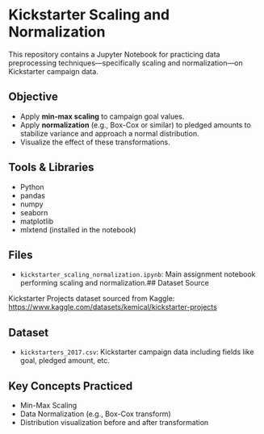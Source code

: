 # Kickstarter Scaling and Normalization

This repository contains a Jupyter Notebook for practicing data preprocessing techniques—specifically scaling and normalization—on Kickstarter campaign data.

## Objective
- Apply **min-max scaling** to campaign goal values.
- Apply **normalization** (e.g., Box-Cox or similar) to pledged amounts to stabilize variance and approach a normal distribution.
- Visualize the effect of these transformations.

## Tools & Libraries
- Python
- pandas
- numpy
- seaborn
- matplotlib
- mlxtend (installed in the notebook)

## Files
- `kickstarter_scaling_normalization.ipynb`: Main assignment notebook performing scaling and normalization.## Dataset Source

Kickstarter Projects dataset sourced from Kaggle:  
https://www.kaggle.com/datasets/kemical/kickstarter-projects



## Dataset
- `kickstarters_2017.csv`: Kickstarter campaign data including fields like goal, pledged amount, etc.
  

## Key Concepts Practiced
- Min-Max Scaling
- Data Normalization (e.g., Box-Cox transform)
- Distribution visualization before and after transformation
